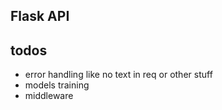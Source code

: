 ## Flask API

## todos
- error handling like no text in req or other stuff
- models training
- middleware